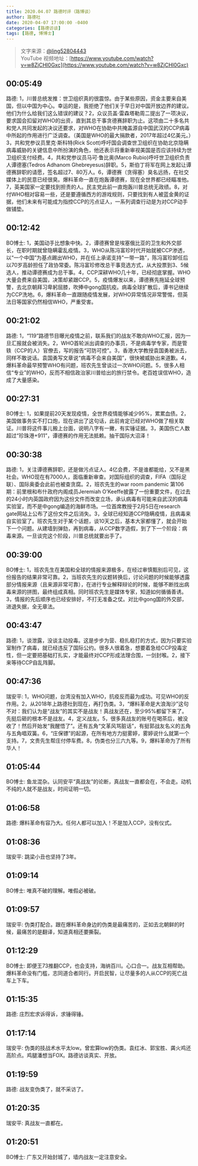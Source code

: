 ```yaml
---
title: 2020.04.07 路德时评（路博谈）
author: 路德社
date: 2020-04-07 17:00:00 -0400
categories: [路德访谈]
tags: [路德, 博博士]
---
```


> 文字来源：[@ling52804443](https://twitter.com/ling52804443)  
> YouTube 视频地址：[https://www.youtube.com/watch?v=w8ZjCHI0Gxc](https://www.youtube.com/watch?v=w8ZjCHI0Gxc)

## 00:05:49

路德: 1，川普总统发推：世卫组织真的很震惊。由于某些原因，资金主要来自美国，但以中国为中心。幸运的是，我拒绝了他们关于早日对中国开放边界的建议。他们为什么给我们这么错误的建议？2，众议员盖·雷森塔勒周二提出了一项决议，要求国会扣留对WHO的出资，直到其总干事贪德赛辞职为止。这项由二十多名共和党人共同发起的决议还要求，对WHO在协助中共掩盖源自中国武汉的CCP病毒中所起的作用进行广泛调查。（美国是WHO的最大捐款者，2017年超过4亿美元。）3，共和党参议员里克·斯科特(Rick Scott)呼吁国会调查世卫组织在协助北京隐瞒病毒威胁的关键信息中所扮演的角色，他还表示将重新审视美国是否应该持续为世卫组织支付经费。4，共和党参议员马可·鲁比奥(Marco Rubio)呼吁世卫组织负责人谭德塞(Tedros Adhanom Ghebreyesus)辞职。5，斯伯丁将军在网上发起让谭德赛辞职的请愿，签名超过7、80万人。6，谭德赛（贪得塞）臭名远扬，在社交媒体上的民意已经很臭。爆料革命一直在炮轰谭德赛，现在全世界都已经瞄准他。7，英美国家一定要找到担责的人。民主党此前一直炮轰川普总统无政绩。8，对付WHO相对容易一些，还是要遵循西方的游戏规则，只要找到有人被蓝金黄的证据，他们未来有可能成为指控CCP的污点证人，一系列调查行动是为对CCP动手做铺垫。

## 00:12:42

BO博士: 1，美国动手比想象中快。2，谭德赛曾是埃塞俄比亚的卫生和外交部长，在职时期就曾隐瞒霍乱疫情。3，WHO从陈冯富珍时代开始就被CCP渗透，以“一个中国”为基点踢出WHO，并在任上承诺支持"一带一路”，陈冯富珍卸任后以70岁高龄担任了政协常委。陈冯富珍修改总干事竞选方式，从大投票到3、5候选人，推动谭德赛成为总干事。4，CCP深耕WHO几十年，已经彻底掌握。WHO大量会费来自美国，决策却紧跟CCP。5，疫情爆发以来，谭德赛先拖延全球预警，去北京朝拜习卑躬屈膝，吹捧中gong国抗疫。病毒全球扩散后，谭书记继续为CCP洗地。6，爆料革命一直跟随疫情发展，对WHO异常情况非常警惕，但英法日等国家仍然相信WHO，严重受害。

## 00:21:02

路德: 1，“119”路德节目曝光疫情之前，联系我们的战友不敢向WHO汇报，因为一旦汇报就会被消失。2，WHO首轮派出调查的办事员，不是病毒学专家，而是管轶（CCP的人）官僚去，写的报告“可防可控”。3，香港大学教授袁国勇被派去，同样不敢说话。袁国勇写文章说“病毒不会来自美国”，很快被威胁出来道歉。4，爆料革命最早预警WHO有问题，班农先生曾谈过一次WHO问题。5，很多人相信“专业”的WHO，反而不相信政治家川普给出的旅行禁令。老百姓误信WHO，造成了大量感染。

## 00:27:31

BO博士: 1，如果提前20天发现疫情，全世界疫情能够减少95%，累累血债。2，美国做事务实不打口炮，现在讲出了这句话，此前肯定已经对WHO做了相关取证。川普将这件事儿搬上台面，说明八字有一撇，有实锤证据。3，美国伤亡人数超过“珍珠港+911”，谭德赛的作用无法抵赖。抽干国际大沼泽！

## 00:30:38

路德: 1，关注谭德赛辞职，还是做污点证人。4亿会费，不是谁都能给，又不是黑社会。WHO现在有7000人，面临重新审查。对国际组织的调查，FIFA（国际足联）、国际奥委会此前也被查贪腐。2，班农先生的war room pandemic 第106期：前里根和布什政府内阁成员Jeremiah O’Keeffe披露了一份重要文件，在过去的24小时内英国政府因为这份文件而改变立场，承认病毒有可能来自武汉的病毒实验室，而不是中gong编造的海鲜市场。一位首席教授于2月5日在research gate网站上公布了这份文件之后消失。3，全球已经知道CCP隐瞒疫情，且病毒来自实验室了。班农先生对于某个话题，谈10天之后，基本大家都懂了，就会开始下一个问题。从建墙到弹劾，再到病毒，从CCP数字造假，到了下一个阶段：病毒来源。一旦谈完这个阶段，川普总统就要出手了。

## 00:39:00

BO博士: 1，班农先生在美国和全球的情报来源极多，在经过审慎甄别后可见，这份报告的结果非常可靠。2，当班农先生的议题转换后，讨论问题的时候能够透露部分情报来源（且来源非常可靠），在进行专业解释辩论的时候，能够不断找出病毒来源的拼图，最终组成真相。同时班农先生是媒体专家，知道如何循循善诱。3，情报的先后顺序也已经安排好，不打无准备之仗。对比中gong国的外交部，进退失据，全无章法。

## 00:43:47

路德: 1，谈泄露，没谈主动投毒。这是步步为营、稳扎稳打的方式，因为只要实验室制作了病毒，就已经违反了国际公约。很多人很着急，想要着急给CCP投毒定性，但一定要把基础打扎实，才能最终对CCP形成法理合围，一剑封喉。2，接下来等待CCP自乱阵脚。

## 00:47:36

瑞安平: 1，WHO问题，台湾没有加入WHO，抗疫反而最为成功。可见WHO的反作用。2，从2018年上路德社到现在，再打伪类。3，“爆料革命是大浪淘沙”这句不对：我们认为是“战友”的其实不是战友！真战友还在，至少95%都留下来了。先挺后砸的根本不是战友。4，定义战友。5，很多真战友的账号在喝茶后，被没收了！然后开始发“我醒悟了”。还有五角“文革风骂脏话”，有挺郭战友名义的五角与五角唱双簧。6，“庄保镖”的起源，在所有地方力挺雾婷，雾婷说什么就第一个支持。7，文贵先生帮庄付停车费。8，伪类也分三六九等。9，爆料革命为了所有华人！

## 01:05:44

BO博士: 鱼龙混杂。认同安平“真战友”的论断，真战友一直都会在，不会走。动机不纯的人就不是战友，时间证明一切。

## 01:06:58

路德: 爆料革命有容乃大。任何人都可以加入！不是加入CCP，没有仪式。

## 01:08:36

瑞安平: 跳梁小丑也坚持了3年。

## 01:09:14

BO博士: 唯真不破的理解。唯假必被破。

## 01:09:57

瑞安平: 伪类打配合。跟在爆料革命身边的伪类是最痛苦的，正如去北朝鲜的时候，最痛苦的是翻译，知道真相还要撕裂。

## 01:12:29

BO博士: 即便王73推翻CCP，也会支持，海纳百川。心口合一。战友互相帮助。爆料革命没有门槛，志同道合者同行。开启民智，让尽量多的人从CCP的死亡战车上下车。

## 01:15:35

路德: 庄烈宏求诉得诉，求锤得锤。

## 01:17:14

瑞安平: 伪类的技战术水平太low。曾宏算low的伪类。袁红冰、郭宝胜、龚火鸡还高阶点。鸡腿潘想当FOX。路德访谈真实、开放。

## 01:19:59

路德: 战友变伪类了，就不采访了。

## 01:20:35

瑞安平: 真战友一直都在。

## 01:20:51

BO博士: 广东又开始封城了，墙内战友一定注意安全。
